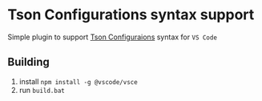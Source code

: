 # Tson Configurations syntax support

Simple plugin to support
[Tson Configuraions](https://github.com/Te4hnoPlus/TsonConfigurations) syntax for `VS Code`

## Building

1) install `npm install -g @vscode/vsce`
2) run `build.bat`